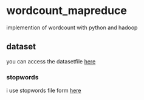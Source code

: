# wordcount_mapreduce
implemention of wordcount with python and hadoop
## dataset
you can access the datasetfile [here](https://drive.google.com/file/d/1rccWX0xSeNibXYR81m14sUWtZ_NyaSUK/view?usp=sharing)
### stopwords
i use stopwords file form [here](https://github.com/Alir3z4/stop-words/blob/master/english.txt)
